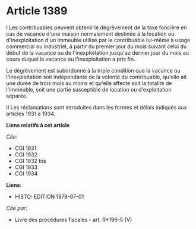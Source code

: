 # Article 1389

I  Les contribuables peuvent obtenir le dégrèvement de la taxe foncière en cas de vacance d'une maison normalement destinée à
la location ou d'inexploitation d'un immeuble utilisé par le contribuable lui-même à usage commercial ou industriel, à partir
du premier jour du mois suivant celui du début de la vacance ou de l'inexploitation jusqu'au dernier jour du mois au cours
duquel la vacance ou l'inexploitation a pris fin.

Le dégrèvement est subordonné à la triple condition que la vacance ou l'inexploitation soit indépendante de la volonté du
contribuable, qu'elle ait une durée de trois mois au moins et qu'elle affecte soit la totalité de l'immeuble, soit une partie
susceptible de location ou d'exploitation séparée.

II  Les réclamations sont introduites dans les formes et délais indiqués aux articles 1931 à 1934.

**Liens relatifs à cet article**

_Cite_:

  - CGI 1931
  - CGI 1932
  - CGI 1932 bis
  - CGI 1933
  - CGI 1934

**Liens**:

  - HISTO: EDITION 1979-07-01

_Cité par_:

  - Livre des procédures fiscales - art. R*196-5 (V)
